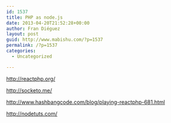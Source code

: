 ```yaml
---
id: 1537
title: PHP as node.js
date: 2013-04-20T21:52:28+00:00
author: Fran Diéguez
layout: post
guid: http://www.mabishu.com/?p=1537
permalink: /?p=1537
categories:
  - Uncategorized

---
```

<a href="http://reactphp.org/">http://reactphp.org/</a>

<a href="http://socketo.me/">http://socketo.me/</a>

<a href="http://www.hashbangcode.com/blog/playing-reactphp-681.html">http://www.hashbangcode.com/blog/playing-reactphp-681.html</a>

<a href="http://nodetuts.com/">http://nodetuts.com/</a>